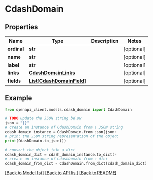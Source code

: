 # CdashDomain


## Properties

Name | Type | Description | Notes
------------ | ------------- | ------------- | -------------
**ordinal** | **str** |  | [optional] 
**name** | **str** |  | [optional] 
**label** | **str** |  | [optional] 
**links** | [**CdashDomainLinks**](CdashDomainLinks.md) |  | [optional] 
**fields** | [**List[CdashDomainField]**](CdashDomainField.md) |  | [optional] 

## Example

```python
from openapi_client.models.cdash_domain import CdashDomain

# TODO update the JSON string below
json = "{}"
# create an instance of CdashDomain from a JSON string
cdash_domain_instance = CdashDomain.from_json(json)
# print the JSON string representation of the object
print(CdashDomain.to_json())

# convert the object into a dict
cdash_domain_dict = cdash_domain_instance.to_dict()
# create an instance of CdashDomain from a dict
cdash_domain_from_dict = CdashDomain.from_dict(cdash_domain_dict)
```
[[Back to Model list]](../README.md#documentation-for-models) [[Back to API list]](../README.md#documentation-for-api-endpoints) [[Back to README]](../README.md)


